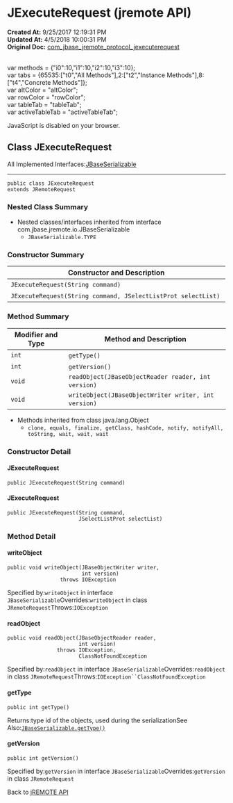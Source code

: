 # JExecuteRequest (jremote API)

**Created At:** 9/25/2017 12:19:31 PM  
**Updated At:** 4/5/2018 10:00:31 PM  
**Original Doc:** [com_jbase_jremote_protocol_jexecuterequest](https://docs.jbase.com/39270-protocol/com_jbase_jremote_protocol_jexecuterequest)  

<!--<br>    try {<br>        if (location.href.indexOf('is-external=true') == -1) {<br>            parent.document.title="JExecuteRequest (jremote   API)";<br>        }<br>    }<br>    catch(err) {<br>    }<br>//--><br>var methods = {"i0":10,"i1":10,"i2":10,"i3":10};<br>var tabs = {65535:["t0","All Methods"],2:["t2","Instance Methods"],8:["t4","Concrete Methods"]};<br>var altColor = "altColor";<br>var rowColor = "rowColor";<br>var tableTab = "tableTab";<br>var activeTableTab = "activeTableTab";
JavaScript is disabled on your browser.



## Class JExecuteRequest

All Implemented Interfaces:[JBaseSerializable](/39250-io/com_jbase_jremote_io_jbaseserializable "interface in com.jbase.jremote.io")
* * *


```
public class JExecuteRequest
extends JRemoteRequest
```

### Nested Class Summary

- Nested classes/interfaces inherited from interface com.jbase.jremote.io.JBaseSerializable
    - `JBaseSerializable.TYPE`






### Constructor Summary


| Constructor and Description<br> |
| --- |
| `JExecuteRequest(String command)` <br> |
| `JExecuteRequest(String command, JSelectListProt selectList)` <br> |






### Method Summary


| Modifier and Type<br> | Method and Description<br> |
| --- | --- |
| `int`<br> | `getType()` <br> |
| `int`<br> | `getVersion()` <br> |
| `void`<br> | `readObject(JBaseObjectReader reader, int version)` <br> |
| `void`<br> | `writeObject(JBaseObjectWriter writer, int version)` <br> |


- Methods inherited from class java.lang.Object
    - `clone, equals, finalize, getClass, hashCode, notify, notifyAll, toString, wait, wait, wait`

### Constructor Detail

#### JExecuteRequest

```
public JExecuteRequest(String command)
```

#### 


#### JExecuteRequest

```
public JExecuteRequest(String command,
                       JSelectListProt selectList)
```



### 


### Method Detail

#### writeObject

```
public void writeObject(JBaseObjectWriter writer,
                        int version)
                 throws IOException
```
Specified by:`writeObject` in interface `JBaseSerializable`Overrides:`writeObject` in class `JRemoteRequest`Throws:`IOException`
#### 


#### readObject

```
public void readObject(JBaseObjectReader reader,
                       int version)
                throws IOException,
                       ClassNotFoundException
```
Specified by:`readObject` in interface `JBaseSerializable`Overrides:`readObject` in class `JRemoteRequest`Throws:`IOException``ClassNotFoundException`
#### 


#### getType

```
public int getType()
```
Returns:type id of the objects, used during the serializationSee Also:[`JBaseSerializable.getType()`](/39250-io/com_jbase_jremote_io_jbaseserializable#getType--)
#### 


#### getVersion

```
public int getVersion()
```
Specified by:`getVersion` in interface `JBaseSerializable`Overrides:`getVersion` in class `JRemoteRequest`

Back to [jREMOTE API](com_jbase_jremote_package-summary)
